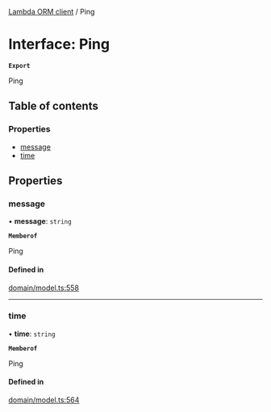 [Lambda ORM client](../README.md) / Ping

# Interface: Ping

**`Export`**

Ping

## Table of contents

### Properties

- [message](Ping.md#message)
- [time](Ping.md#time)

## Properties

### message

• **message**: `string`

**`Memberof`**

Ping

#### Defined in

[domain/model.ts:558](https://github.com/FlavioLionelRita/lambdaorm-client-node/blob/5a7bd8d/src/lib/domain/model.ts#L558)

___

### time

• **time**: `string`

**`Memberof`**

Ping

#### Defined in

[domain/model.ts:564](https://github.com/FlavioLionelRita/lambdaorm-client-node/blob/5a7bd8d/src/lib/domain/model.ts#L564)
